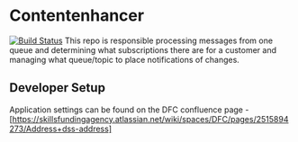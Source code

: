# Contentenhancer

[![Build Status](https://sfa-gov-uk.visualstudio.com/CDS%202.0/_apis/build/status/Yaml/dss-contentenhancer?repoName=SkillsFundingAgency%2Fdss-contentenhancer&branchName=SDD-491-UpgradeV3FunctionApp)](https://sfa-gov-uk.visualstudio.com/CDS%202.0/_build/latest?definitionId=1840&repoName=SkillsFundingAgency%2Fdss-contentenhancer&branchName=SDD-491-UpgradeV3FunctionApp)
This repo is responsible processing messages from one queue and determining what subscriptions there are for a customer and managing what queue/topic to place notifications of changes.

## Developer Setup

Application settings can be found on the DFC confluence page - [https://skillsfundingagency.atlassian.net/wiki/spaces/DFC/pages/2515894273/Address+dss-address]

